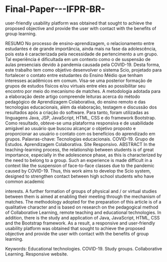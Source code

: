 # Final-Paper---IFPR-BR-
user-friendly usability platform was obtained that sought to achieve the proposed objective and provide the user with contact with the benefits of group learning.

RESUMO
No processo de ensino-aprendizagem, o relacionamento entre estudantes é de grande
importância, ainda mais na fase da adolescência, pois esta é caracterizada pela necessidade de
pertencimento a um grupo. Tal experiência é dificultada em um contexto como o de suspensão
de aulas presenciais devido à pandemia causada pela COVID-19. Desta forma, este trabalho
tem como objetivo desenvolver o sistema Scio, projetado para fortalecer o contato entre
estudantes do Ensino Médio que tenham interesses acadêmicos em comum. Visa-se uma
posterior formação de grupos de estudos físicos e/ou virtuais entre eles ao possibilitar seu
encontro por meio do mecanismo de matches. A metodologia adotada para a elaboração deste
artigo compreende leituras acerca do método pedagógico de Aprendizagem Colaborativa, do
ensino remoto e das tecnologias educacionais, além da elaboração, testagem e discussão dos
resultados após a criação do software. Para tanto, foram utilizadas as linguagens Java, JSP,
JavaScript, HTML, CSS e do framework Bootstrap. Como resultado, obteve-se uma
plataforma responsiva e de usabilidade amigável ao usuário que buscou alcançar o objetivo
proposto e proporcionar ao usuário o contato com os benefícios do aprendizado em grupos.
Palavras-chave: Tecnologias educacionais. COVID-19. Grupo de Estudos. Aprendizagem
Colaborativa. Site Responsivo.
ABSTRACT
In the teaching-learning process, the relationship between students is of great importance,
especially in the adolescence phase, as this is characterized by the need to belong to a group.
Such an experience is made difficult in a context like the suspension of face-to-face classes
due to the pandemic caused by COVID-19. Thus, this work aims to develop the Scio system,
designed to strengthen contact between high school students who have common academic

interests. A further formation of groups of physical and / or virtual studies between them is
aimed at enabling their meeting through the mechanism of matches. The methodology
adopted for the preparation of this article is of a qualitative character and is based on research
on the pedagogical method of Collaborative Learning, remote teaching and educational
technologies. In addition, there is the study and application of Java, JavaScript, HTML, CSS
and the Bootstrap framework. As a result, a responsive and user-friendly usability platform
was obtained that sought to achieve the proposed objective and provide the user with contact
with the benefits of group learning.

Keywords: Educational technologies. COVID-19. Study groups. Collaborative Learning.
Responsive website.
